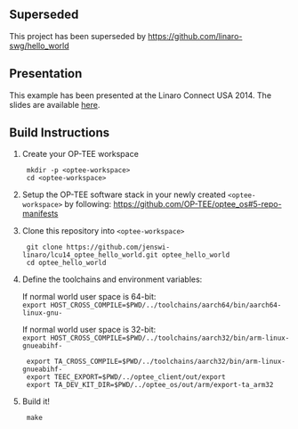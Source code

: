 Superseded
----------

This project has been superseded by https://github.com/linaro-swg/hello_world

Presentation
------------

This example has been presented at the Linaro Connect USA 2014.
The slides are available [here](http://www.slideshare.net/linaroorg/lcu14103-how-to-create-and-run-trusted-applications-on-optee).

Build Instructions
------------------

1. Create your OP-TEE workspace

        mkdir -p <optee-workspace>
        cd <optee-workspace>

2. Setup the OP-TEE software stack in your newly created `<optee-workspace>` by following: https://github.com/OP-TEE/optee_os#5-repo-manifests

3. Clone this repository into `<optee-workspace>`

        git clone https://github.com/jenswi-linaro/lcu14_optee_hello_world.git optee_hello_world
        cd optee_hello_world

4. Define the toolchains and environment variables:

	If normal world user space is 64-bit:<BR>
	`export HOST_CROSS_COMPILE=$PWD/../toolchains/aarch64/bin/aarch64-linux-gnu-`

	If normal world user space is 32-bit:<BR>
	`export HOST_CROSS_COMPILE=$PWD/../toolchains/aarch32/bin/arm-linux-gnueabihf-`

        export TA_CROSS_COMPILE=$PWD/../toolchains/aarch32/bin/arm-linux-gnueabihf-
        export TEEC_EXPORT=$PWD/../optee_client/out/export
        export TA_DEV_KIT_DIR=$PWD/../optee_os/out/arm/export-ta_arm32

5. Build it!

        make


